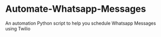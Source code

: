# Automate-Whatsapp-Messages
An automation Python script to help you schedule Whatsapp Messages using Twilio

